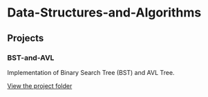 # Data-Structures-and-Algorithms
## Projects

### BST-and-AVL
Implementation of Binary Search Tree (BST) and AVL Tree.

[View the project folder](./BST-and-AVL)
